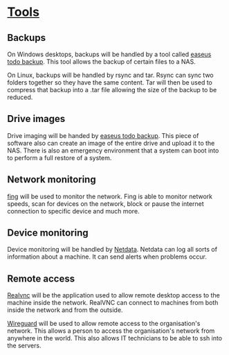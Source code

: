 # <u>**Tools**</u>

## Backups

On Windows desktops, backups will be handled by a tool called [easeus todo backup](https://www.easeus.com/backup-software/tb-free.html). This tool allows the backup of certain files to a NAS.

On Linux, backups will be handled by rsync and tar. Rsync can sync two folders together so they have the same content. Tar will then be used to compress that backup into a .tar file allowing the size of the backup to be reduced.

## Drive images

Drive imaging will be handed by [easeus todo backup](https://www.easeus.com/backup-software/tb-free.html). This piece of software also can create an image of the entire drive and upload it to the NAS. There is also an emergency environment that a system can boot into to perform a full restore of a system.

## Network monitoring

[fing](https://www.fing.com/) will be used to monitor the network. Fing is able to monitor network speeds, scan for devices on the network, block or pause the internet connection to specific device and much more.

## Device monitoring

Device monitoring will be handled by [Netdata](https://www.netdata.cloud/). Netdata can log all sorts of information about a machine. It can send alerts when problems occur.

## Remote access

[Realvnc](https://www.realvnc.com/en/) will be the application used to allow remote desktop access to the machine inside the network. RealVNC can connect to machines from both inside the network and from the outside.

[Wireguard](https://www.wireguard.com/) will be used to allow remote access to the organisation's network. This allows a person to access the organisation's network from anywhere in the world. This also allows IT technicians to be able to ssh into the servers.
